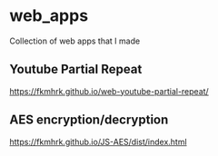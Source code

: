 # web_apps
Collection of web apps that I made

## Youtube Partial Repeat

https://fkmhrk.github.io/web-youtube-partial-repeat/

## AES encryption/decryption

https://fkmhrk.github.io/JS-AES/dist/index.html
